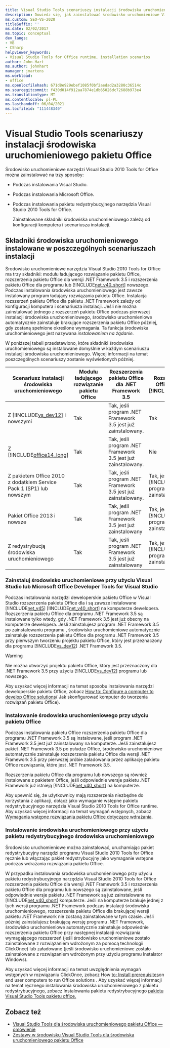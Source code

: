 ```yaml
---
title: Visual Studio Tools scenariuszy instalacji środowiska uruchomieniowego pakietu Office
description: Dowiedz się, jak zainstalować środowisko uruchomieniowe Visual Studio 2010 Tools for Office. W tym artykule opisano trzy scenariusze instalacji.
ms.custom: SEO-VS-2020
titleSuffix: ''
ms.date: 02/02/2017
ms.topic: conceptual
dev_langs:
- VB
- CSharp
helpviewer_keywords:
- Visual Studio Tools for Office runtime, installation scenarios
author: John-Hart
ms.author: johnhart
manager: jmartens
ms.workload:
- office
ms.openlocfilehash: 671d8e929ebef1085f0bf2aedad2a3280c36514c
ms.sourcegitcommit: f430d014f912aa7874e1db65026dc72688b973e4
ms.translationtype: MT
ms.contentlocale: pl-PL
ms.lasthandoff: 06/04/2021
ms.locfileid: "111448340"
---
```

# <a name="visual-studio-tools-for-office-runtime-installation-scenarios"></a>Visual Studio Tools scenariuszy instalacji środowiska uruchomieniowego pakietu Office

  Środowisko uruchomieniowe narzędzi Visual Studio 2010 Tools for Office można zainstalować na trzy sposoby:

- Podczas instalowania Visual Studio.

- Podczas instalowania Microsoft Office.

- Podczas instalowania pakietu redystrybucyjnego narzędzia Visual Studio 2010 Tools for Office.

  Zainstalowane składniki środowiska uruchomieniowego zależą od konfiguracji komputera i scenariusza instalacji.

## <a name="runtime-components-that-are-installed-in-each-installation-scenario"></a>Składniki środowiska uruchomieniowego instalowane w poszczególnych scenariuszach instalacji

 Środowisko uruchomieniowe narzędzia Visual Studio 2010 Tools for Office ma trzy składniki: modułu ładującego rozwiązanie pakietu Office, rozszerzenia pakietu Office dla wersji .NET Framework 3.5 i rozszerzenia pakietu Office dla programu lub [!INCLUDE[net_v40_short](../sharepoint/includes/net-v40-short-md.md)] nowszego. Podczas instalowania środowiska uruchomieniowego jest zawsze instalowany program ładujący rozwiązania pakietu Office. Instalacja rozszerzeń pakietu Office dla pakietu .NET Framework zależy od konfiguracji komputera i scenariusza instalacji. Jeśli nie można zainstalować jednego z rozszerzeń pakietu Office podczas pierwszej instalacji środowiska uruchomieniowego, środowisko uruchomieniowe automatycznie zainstaluje brakujące rozszerzenia pakietu Office później, gdy zostaną spełnione określone wymagania. Ta funkcja środowiska uruchomieniowego jest nazywana *instalowaniem na żądanie.*

 W poniższej tabeli przedstawiono, które składniki środowiska uruchomieniowego są instalowane domyślnie w każdym scenariuszu instalacji środowiska uruchomieniowego. Więcej informacji na temat poszczególnych scenariuszy zostanie wyświetlonych później.

|Scenariusz instalacji środowiska uruchomieniowego|Modułu ładującego rozwiązanie pakietu Office|Rozszerzenia pakietu Office dla .NET Framework 3.5|Rozszerzenia pakietu Office dla programu [!INCLUDE[net_v40_short](../sharepoint/includes/net-v40-short-md.md)]|Rozszerzenia pakietu Office dla programu [!INCLUDE[net_v45](../vsto/includes/net-v45-md.md)]|
|-----------------------------------|----------------------------|--------------------------------------------------| - |---------------------------------------------------------------------------|
|Z [!INCLUDE[vs_dev12](../vsto/includes/vs-dev12-md.md)] i nowszymi|Tak|Tak, jeśli program .NET Framework 3.5 jest już zainstalowany.|Tak|Tak|
|Z [!INCLUDE[office14_long](../vsto/includes/office14-long-md.md)]|Tak|Tak, jeśli program .NET Framework 3.5 jest już zainstalowany.|Nie|Nie|
|Z pakietem Office 2010 z dodatkiem Service Pack 1 (SP1) lub nowszym|Tak|Tak, jeśli program .NET Framework 3.5 jest już zainstalowany.|Tak, jeśli [!INCLUDE[net_v40_short](../sharepoint/includes/net-v40-short-md.md)] program jest już zainstalowany.|Nie|
|Pakiet Office 2013 i nowsze|Tak|Tak, jeśli program .NET Framework 3.5 jest już zainstalowany|Tak, jeśli [!INCLUDE[net_v40_short](../sharepoint/includes/net-v40-short-md.md)] program jest już zainstalowany.|Tak, jeśli [!INCLUDE[net_v45](../vsto/includes/net-v45-md.md)] program jest już zainstalowany.|
|Z redystrybucją środowiska uruchomieniowego|Tak|Tak, jeśli program .NET Framework 3.5 jest już zainstalowany|Tak, jeśli [!INCLUDE[net_v40_short](../sharepoint/includes/net-v40-short-md.md)] program jest już zainstalowany.|Tak, jeśli [!INCLUDE[net_v45](../vsto/includes/net-v45-md.md)] program jest już zainstalowany.|

### <a name="install-the-runtime-with-visual-studio-or-the-microsoft-office-developer-tools-for-visual-studio"></a>Zainstaluj środowisko uruchomieniowe przy użyciu Visual Studio lub Microsoft Office Developer Tools for Visual Studio

 Podczas instalowania narzędzi deweloperskie pakietu Office w Visual Studio rozszerzenia pakietu Office dla i są zawsze instalowane [!INCLUDE[net_v45](../vsto/includes/net-v45-md.md)] [!INCLUDE[net_v40_short](../sharepoint/includes/net-v40-short-md.md)] na komputerze dewelopera. Rozszerzenia pakietu Office dla programu .NET Framework 3.5 są instalowane tylko wtedy, gdy .NET Framework 3.5 jest już obecny na komputerze dewelopera. Jeśli zainstalujesz program .NET Framework 3.5 po zainstalowaniu programu , środowisko uruchomieniowe automatycznie zainstaluje rozszerzenia pakietu Office dla programu .NET Framework 3.5 przy pierwszym tworzeniu projektu pakietu Office, który jest przeznaczony dla programu [!INCLUDE[vs_dev12](../vsto/includes/vs-dev12-md.md)] .NET Framework 3.5.

> [!WARNING]
> Nie można utworzyć projektu pakietu Office, który jest przeznaczony dla .NET Framework 3.5 przy użyciu [!INCLUDE[vs_dev12](../vsto/includes/vs-dev12-md.md)] programu lub nowszego.

 Aby uzyskać więcej informacji na temat sposobu instalowania narzędzi deweloperskie pakietu Office, zobacz [How to: Configure a computer to develop Office solutions](../vsto/how-to-configure-a-computer-to-develop-office-solutions.md)( Jak skonfigurować komputer do tworzenia rozwiązań pakietu Office).

### <a name="install-the-runtime-with-office"></a>Instalowanie środowiska uruchomieniowego przy użyciu pakietu Office

 Podczas instalowania pakietu Office rozszerzenia pakietu Office dla programu .NET Framework 3.5 są instalowane, jeśli program .NET Framework 3.5 jest już zainstalowany na komputerze. Jeśli zainstalujesz pakiet .NET Framework 3.5 po psłudze Office, środowisko uruchomieniowe automatycznie zainstaluje rozszerzenia pakietu Office dla wersji .NET Framework 3.5 przy pierwszej próbie załadowania przez aplikację pakietu Office rozwiązania, które jest .NET Framework 3.5.

 Rozszerzenia pakietu Office dla programu lub nowszego są również instalowane z pakietem Office, jeśli odpowiednie wersje pakietu .NET Framework już istnieją [!INCLUDE[net_v40_short](../sharepoint/includes/net-v40-short-md.md)] na komputerze.

 Aby upewnić się, że użytkownicy mają rozszerzenia niezbędne do korzystania z aplikacji, dołącz jako wymaganie wstępne pakietu redystrybucyjnego narzędzia Visual Studio 2010 Tools for Office runtime. Aby uzyskać więcej informacji na temat wymagań wstępnych, zobacz [Wymagania wstępne rozwiązania pakietu Office dotyczące wdrażania](/previous-versions/bb608617(v=vs.110)).

### <a name="install-the-runtime-by-using-the-runtime-redistributable"></a>Instalowanie środowiska uruchomieniowego przy użyciu pakietu redystrybucyjnego środowiska uruchomieniowego

 Środowisko uruchomieniowe można zainstalować, uruchamiając pakiet redystrybucyjny narzędzi programu Visual Studio 2010 Tools for Office ręcznie lub włączając pakiet redystrybucyjny jako wymaganie wstępne podczas wdrażania rozwiązania pakietu Office.

 W przypadku instalowania środowiska uruchomieniowego przy użyciu pakietu redystrybucyjnego narzędzia Visual Studio 2010 Tools for Office rozszerzenia pakietu Office dla wersji .NET Framework 3.5 i rozszerzenia pakietu Office dla programu lub nowszego są zainstalowane, jeśli odpowiednie wersje pakietu .NET Framework są już zainstalowane na [!INCLUDE[net_v40_short](../sharepoint/includes/net-v40-short-md.md)] komputerze. Jeśli na komputerze brakuje jednej z tych wersji programu .NET Framework podczas instalacji środowiska uruchomieniowego, rozszerzenia pakietu Office dla brakującej wersji pakietu .NET Framework nie zostaną zainstalowane w tym czasie. Jeśli później zainstalujesz brakującą wersję programu .NET Framework, środowisko uruchomieniowe automatycznie zainstaluje odpowiednie rozszerzenia pakietu Office przy następnej instalacji rozwiązania wymagającego rozszerzeń (jeśli środowisko uruchomieniowe zostało zainstalowane z rozwiązaniem wdrożonym za pomocą technologii ClickOnce) lub załadowane (jeśli środowisko uruchomieniowe zostało zainstalowane z rozwiązaniem wdrożonym przy użyciu programu Instalator Windows).

 Aby uzyskać więcej informacji na temat uwzględnienia wymagań wstępnych w rozwiązaniu ClickOnce, zobacz How [to: Install prerequisites](/previous-versions/bb608608(v=vs.110))on end user computers to run Office solutions . Aby uzyskać więcej informacji na temat ręcznego instalowania środowiska uruchomieniowego z pakietu redystrybucyjnego, zobacz Instalowania pakietu redystrybucyjnego [pakietu Visual Studio Tools pakietu office.](../vsto/how-to-install-the-visual-studio-tools-for-office-runtime-redistributable.md)

## <a name="see-also"></a>Zobacz też

- [Visual Studio Tools dla środowiska uruchomieniowego pakietu Office — omówienie](../vsto/visual-studio-tools-for-office-runtime-overview.md)
- [Zestawy w środowisku Visual Studio Tools dla środowiska uruchomieniowego pakietu Office](../vsto/assemblies-in-the-visual-studio-tools-for-office-runtime.md)
